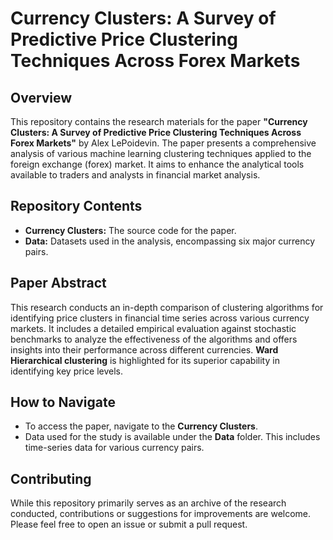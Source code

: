 # Currency Clusters: A Survey of Predictive Price Clustering Techniques Across Forex Markets

## Overview
This repository contains the research materials for the paper **"Currency Clusters: A Survey of Predictive Price Clustering Techniques Across Forex Markets"** by Alex LePoidevin. The paper presents a comprehensive analysis of various machine learning clustering techniques applied to the foreign exchange (forex) market. It aims to enhance the analytical tools available to traders and analysts in financial market analysis.

## Repository Contents
- **Currency Clusters:** The source code for the paper.
- **Data:** Datasets used in the analysis, encompassing six major currency pairs.

## Paper Abstract
This research conducts an in-depth comparison of clustering algorithms for identifying price clusters in financial time series across various currency markets. It includes a detailed empirical evaluation against stochastic benchmarks to analyze the effectiveness of the algorithms and offers insights into their performance across different currencies. **Ward Hierarchical clustering** is highlighted for its superior capability in identifying key price levels.

## How to Navigate
- To access the paper, navigate to the **Currency Clusters**. 
- Data used for the study is available under the **Data** folder. This includes time-series data for various currency pairs.


## Contributing
While this repository primarily serves as an archive of the research conducted, contributions or suggestions for improvements are welcome. Please feel free to open an issue or submit a pull request.
